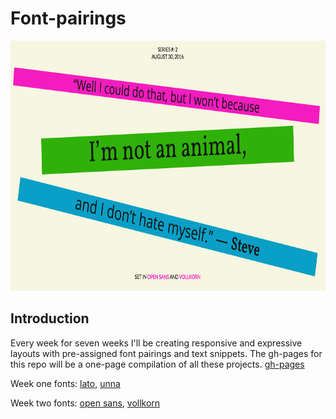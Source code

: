 # Font-pairings

<img src="img/font-pairing.png" alt="font pairing example" height="400" width="650" />

## Introduction
Every week for seven weeks I'll be creating responsive and expressive layouts with pre-assigned font pairings and text snippets. The gh-pages for this repo will be a one-page compilation of all these projects. [gh-pages](https://swanie21.github.io/font-pairings/ )

Week one fonts:
[lato](https://fonts.google.com/specimen/Lato?category=Sans+Serif),
[unna](https://fonts.google.com/specimen/Unna?category=Serif,Sans+Serif&query=unna)

Week two fonts:
[open sans](https://fonts.google.com/specimen/Open+Sans),
[vollkorn](https://fonts.google.com/specimen/Vollkorn)

